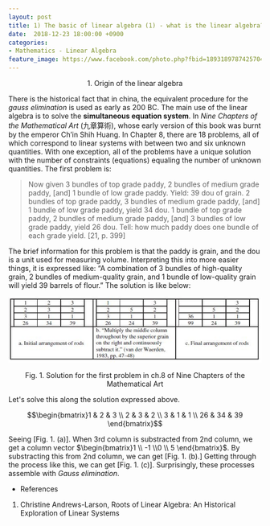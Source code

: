 ```yaml
---
layout: post
title: 1) The basic of linear algebra (1) - what is the linear algebra?
date:  2018-12-23 18:00:00 +0900
categories:
- Mathematics - Linear Algebra
feature_image: https://www.facebook.com/photo.php?fbid=1893189787425704&set=a.1893187554092594&type=3&theater
---
```


<center>1. Origin of the linear algebra</center>

There is the historical fact that in china, the equivalent procedure for the *gauss elimination* is used as early as 200 BC. The main use of the linear algebra is to solve the **simultaneous equation system**. In *Nine Chapters of the Mathematical Art* (九章算術), whose early version of this book was burnt by the emperor Ch’in Shih Huang. In Chapter 8, there are 18 problems, all of which correspond to linear systems with between two and six unknown quantities. With one exception, all of the problems have a unique solution with the number of constraints (equations) equaling the number of unknown quantities. The first problem is:

> Now given 3 bundles of top grade paddy, 2 bundles of medium grade paddy,
> [and] 1 bundle of low grade paddy. Yield: 39 dou of grain. 2 bundles of top grade
> paddy, 3 bundles of medium grade paddy, [and] 1 bundle of low grade paddy,
> yield 34 dou. 1 bundle of top grade paddy, 2 bundles of medium grade paddy,
> [and] 3 bundles of low grade paddy, yield 26 dou. Tell: how much paddy does
> one bundle of each grade yield. [21, p. 399]

The brief information for this problem is that the paddy is grain, and the dou is a unit used for measuring volume. Interpreting this into more easier things, it is expressed like: “A combination of 3 bundles of high-quality grain, 2 bundles of medium-quality grain, and 1 bundle of low-quality grain will yield 39 barrels of flour.” The solution is like below: 

![useful image](https://raw.githubusercontent.com/brandonkim12/brandonkim12.github.io/master/assets/mathematics/fig_1.JPG)

<center>Fig. 1. Solution for the first problem in ch.8 of Nine Chapters of the Mathematical Art</center>

Let's solve this along the solution expressed above. 

$$\begin{bmatrix}1 & 2 & 3 \\ 2 & 3 & 2 \\ 3 & 1 & 1 \\ 26 & 34 & 39 \end{bmatrix}$$

Seeing [Fig. 1. (a)]. When 3rd column is substracted from 2nd column, we get a column vector $\begin{bmatrix}1 \\ -1 \\0 \\ 5 \end{bmatrix}$. By substracting this from 2nd column, we can get [Fig. 1. (b).] Getting through the process like this, we can get [Fig. 1. (c)]. Surprisingly, these processes assemble with *Gauss elimination*.




* References

1. Christine Andrews-Larson, Roots of Linear Algebra: An Historical Exploration of Linear Systems
